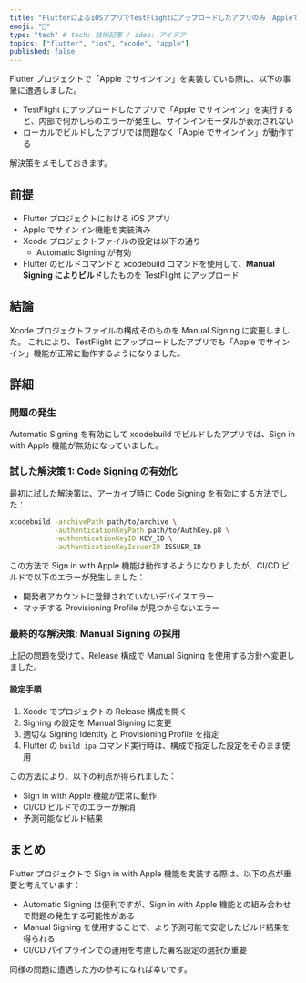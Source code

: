 ```yaml
---
title: "FlutterによるiOSアプリでTestFlightにアップロードしたアプリのみ「Appleでサインイン」が失敗する問題の解消法メモ"
emoji: "🍎"
type: "tech" # tech: 技術記事 / idea: アイデア
topics: ["flutter", "ios", "xcode", "apple"]
published: false
---
```


Flutter プロジェクトで「Apple でサインイン」を実装している際に、以下の事象に遭遇しました。

- TestFlight にアップロードしたアプリで「Apple でサインイン」を実行すると、内部で何かしらのエラーが発生し、サインインモーダルが表示されない
- ローカルでビルドしたアプリでは問題なく「Apple でサインイン」が動作する

解決策をメモしておきます。

## 前提

- Flutter プロジェクトにおける iOS アプリ
- Apple でサインイン機能を実装済み
- Xcode プロジェクトファイルの設定は以下の通り
  - Automatic Signing が有効
- Flutter のビルドコマンドと xcodebuild コマンドを使用して、**Manual Signing によりビルド**したものを TestFlight にアップロード

## 結論

Xcode プロジェクトファイルの構成そのものを Manual Signing に変更しました。
これにより、TestFlight にアップロードしたアプリでも「Apple でサインイン」機能が正常に動作するようになりました。

## 詳細

### 問題の発生

Automatic Signing を有効にして xcodebuild でビルドしたアプリでは、Sign in with Apple 機能が無効になっていました。

### 試した解決策 1: Code Signing の有効化

最初に試した解決策は、アーカイブ時に Code Signing を有効にする方法でした：

```bash
xcodebuild -archivePath path/to/archive \
           -authenticationKeyPath path/to/AuthKey.p8 \
           -authenticationKeyID KEY_ID \
           -authenticationKeyIssuerID ISSUER_ID
```

この方法で Sign in with Apple 機能は動作するようになりましたが、CI/CD ビルドで以下のエラーが発生しました：

- 開発者アカウントに登録されていないデバイスエラー
- マッチする Provisioning Profile が見つからないエラー

### 最終的な解決策: Manual Signing の採用

上記の問題を受けて、Release 構成で Manual Signing を使用する方針へ変更しました。

#### 設定手順

1. Xcode でプロジェクトの Release 構成を開く
2. Signing の設定を Manual Signing に変更
3. 適切な Signing Identity と Provisioning Profile を指定
4. Flutter の `build ipa` コマンド実行時は、構成で指定した設定をそのまま使用

この方法により、以下の利点が得られました：

- Sign in with Apple 機能が正常に動作
- CI/CD ビルドでのエラーが解消
- 予測可能なビルド結果

## まとめ

Flutter プロジェクトで Sign in with Apple 機能を実装する際は、以下の点が重要と考えています：

- Automatic Signing は便利ですが、Sign in with Apple 機能との組み合わせで問題の発生する可能性がある
- Manual Signing を使用することで、より予測可能で安定したビルド結果を得られる
- CI/CD パイプラインでの運用を考慮した署名設定の選択が重要

同様の問題に遭遇した方の参考になれば幸いです。
